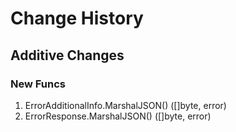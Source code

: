 # Change History

## Additive Changes

### New Funcs

1. ErrorAdditionalInfo.MarshalJSON() ([]byte, error)
1. ErrorResponse.MarshalJSON() ([]byte, error)
